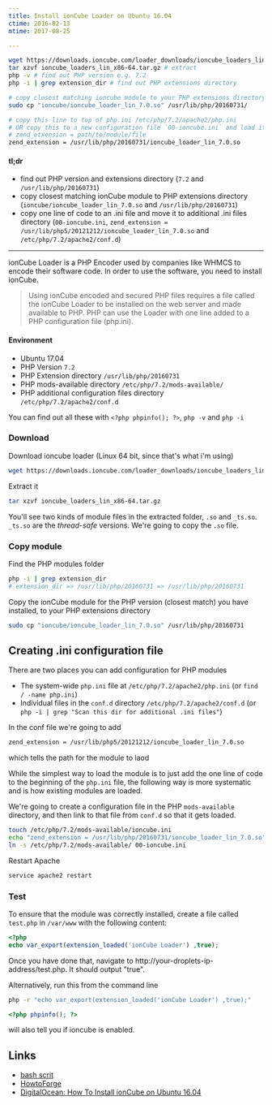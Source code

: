 ```yaml
---
title: Install ionCube Loader on Ubuntu 16.04
ctime: 2016-02-13
mtime: 2017-08-25

---
```


```bash
wget https://downloads.ioncube.com/loader_downloads/ioncube_loaders_lin_x86-64.tar.gz # download
tar xzvf ioncube_loaders_lin_x86-64.tar.gz # extract
php -v # find out PHP version e.g. 7.2
php -i | grep extension_dir # find out PHP extensions directory

# copy closest matching ioncube module to your PHP extensions directory
sudo cp "ioncube/ioncube_loader_lin_7.0.so" /usr/lib/php/20160731/

# copy this line to top of php.ini /etc/php/7.2/apache2/php.ini
# OR copy this to a new configuration file `00-ioncube.ini` and load it (by moving to /etc/php/7.2/apache2/conf.d)
# zend_etxension = path/to/module/file
zend_extension = /usr/lib/php/20160731/ioncube_loader_lin_7.0.so
```

#### tl;dr

- find out PHP version and extensions directory (`7.2` and `/usr/lib/php/20160731`)
- copy closest matching ionCube module to PHP extensions directory (`ioncube/ioncube_loader_lin_7.0.so` and `/usr/lib/php/20160731`)
- copy one line of code to an .ini file and move it to additional .ini files directory (`00-ioncube.ini`, `zend_extension = /usr/lib/php5/20121212/ioncube_loader_lin_7.0.so` and `/etc/php/7.2/apache2/conf.d`)

---

ionCube Loader is a PHP Encoder used by companies like WHMCS to encode their software code. In order to use the software, you need to install ionCube.

> Using ionCube encoded and secured PHP files requires a file called the ionCube Loader to be installed on the web server and made available to PHP. PHP can use the Loader with one line added to a PHP configuration file (php.ini). 

#### Environment

- Ubuntu 17.04
- PHP Version `7.2`
- PHP Extension directory `/usr/lib/php/20160731`
- PHP mods-available directory `/etc/php/7.2/mods-available/`
- PHP additional configuration files directory `/etc/php/7.2/apache2/conf.d`

You can find out all these with `<?php phpinfo(); ?>`, `php -v` and `php -i`

### Download
Download ioncube loader (Linux 64 bit, since that's what i'm using)

```bash
wget https://downloads.ioncube.com/loader_downloads/ioncube_loaders_lin_x86-64.tar.gz
```

Extract it

```bash
tar xzvf ioncube_loaders_lin_x86-64.tar.gz
```

You'll see two kinds of module files in the extracted folder, `.so` and `_ts.so`. `_ts.so` are the _thread-safe_ versions. We're going to copy the `.so` file.

### Copy module

Find the PHP modules folder

```bash
php -i | grep extension_dir
# extension_dir => /usr/lib/php/20160731 => /usr/lib/php/20160731
```

Copy the ionCube module for the PHP version (closest match) you have installed, to your PHP extensions directory

```bash
sudo cp "ioncube/ioncube_loader_lin_7.0.so" /usr/lib/php/20160731
```

## Creating .ini configuration file

There are two places you can add configuration for PHP modules

- The system-wide `php.ini` file at `/etc/php/7.2/apache2/php.ini` (or `find / -name php.ini`)
- Individual files in the `conf.d` directory `/etc/php/7.2/apache2/conf.d` (or `php -i | grep "Scan this dir for additional .ini files"`)

In the conf file we're going to add

```bash
zend_extension = /usr/lib/php5/20121212/ioncube_loader_lin_7.0.so
```

which tells the path for the module to laod

While the simplest way to load the module is to just add the one line of code to the beginning of the `php.ini` file, the following way is more systematic and is how existing modules are loaded.

We're going to create a configuration file in the PHP `mods-available` directory, and then link to that file from `conf.d` so that it gets loaded.

```bash
touch /etc/php/7.2/mods-available/ioncube.ini
echo "zend_extension = /usr/lib/php/20160731/ioncube_loader_lin_7.0.so" > /etc/php/7.2/mods-available/ioncube.ini
ln -s /etc/php/7.2/mods-available/ 00-ioncube.ini
```

Restart Apache

```bash
service apache2 restart
```

### Test

To ensure that the module was correctly installed, create a file called `test.php` in `/var/www` with the following content:

```php
<?php
echo var_export(extension_loaded('ionCube Loader') ,true);
```

Once you have done that, navigate to http://your-droplets-ip-address/test.php. It should output "true".

Alternatively, run this from the command line

```bash
php -r "echo var_export(extension_loaded('ionCube Loader') ,true);"
```

```php
<?php phpinfo(); ?>
```

will also tell you if ioncube is enabled.

Links
---
- [bash scrit](https://github.com/aamnah/bash-scripts/blob/master/install_ioncube.sh)
- [HowtoForge](https://www.howtoforge.com/tutorial/how-to-install-ioncube-loader/)
- [DigitalOcean: How To Install ionCube on Ubuntu 16.04](https://www.digitalocean.com/community/tutorials/how-to-install-ioncube-on-ubuntu-16-04)

